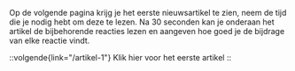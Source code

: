 Op de volgende pagina krijg je het eerste nieuwsartikel te zien, neem de tijd die je nodig hebt om deze te lezen. Na 30 seconden kan je onderaan het artikel de bijbehorende reacties lezen en aangeven hoe goed je de bijdrage van elke reactie vindt.

::volgende{link="/artikel-1"}
Klik hier voor het eerste artikel
::
